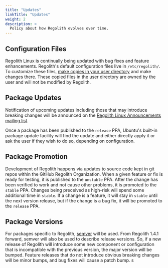 ```yaml
---
title: "Updates"
linkTitle: "Updates"
weight: 2
description: >
  Policy about how Regolith evolves over time.
---
```


## Configuration Files

Regolith Linux is continually being updated with bug fixes and feature enhancements.  Regolith's default configuration files live in `/etc/regolith/`.  To customize these files, [make copies in your user directory](/docs/howto/stage-configs/) and make changes there.  These copied files in the user directory are owned by the user and will not be modified by Regolith.

## Package Updates

Notification of upcoming updates including those that may introduce breaking changes will be announced on the [Regolith Linux Announcements mailing list](https://www.freelists.org/list/regolith-linux).

Once a package has been published to the `release` PPA, Ubuntu's built-in package update facility will find the update and either directly apply it or ask the user if they wish to do so, depending on configuration.

## Package Promotion

Development of Regolith happens via updates to source code kept in git repos within the GitHub Regolith Organization.  When a given feature or fix is ready for testing, it is published to the `unstable` PPA.  After the change has been verified to work and not cause other problems, it is promoted to the `stable` PPA.  Changes being preceived as high-risk will spend some additional time in `stable`.  If a change is a feature, it will stay in `stable` until the next version release, but if the change is a bug fix, it will be promoted to the `release` PPA.

## Package Versions

For packages specific to Regolith, [semver](https://semver.org/) will be used.  From Regolith 1.4.1 forward, semver will also be used to describe release versions.  So, if a new release of Regolith will introduce some new component or configuration that is incompatible with the previous version, the major version will be bumped.  Feature releases that do not introduce obvious breaking changes will be minor bumps, and bug fixes will cause a patch bump.
s
